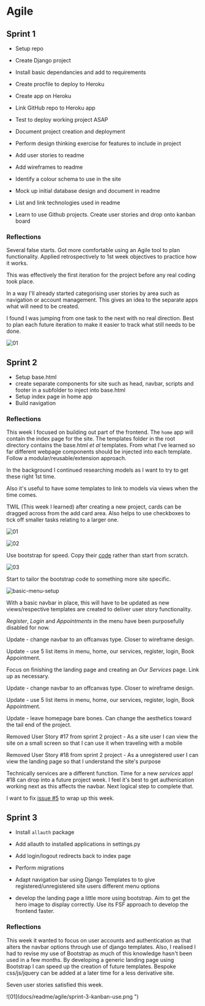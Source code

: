 # Agile

## Sprint 1
- Setup repo
- Create Django project
- Install basic dependancies and add to requirements
- Create procfile to deploy to Heroku
- Create app on Heroku
- Link GitHub repo to Heroku app
- Test to deploy working project ASAP

- Document project creation and deployment
- Perform design thinking exercise for features to include in project
- Add user stories to readme
- Add wireframes to readme
- Identify a colour schema to use in the site
- Mock up initial database design and document in readme
- List and link technologies used in readme

- Learn to use Github projects. Create user stories and drop onto kanban board

### Reflections

Several false starts.
Got more comfortable using an Agile tool to plan functionality.  Applied retrospectively to 1st week objectives to practice how it works.

This was effectively the first iteration for the project before any real coding took place.

In a way I'll already started categorising user stories by area such as navigation or account management.  This gives an idea to the separate apps what will need to be created.

I found I was jumping from one task to the next with no real direction.  Best to plan each future iteration to make it easier to track what still needs to be done.

![01](docs/readme/agile/sprint-1-kanban-use-01.PNG)

## Sprint 2
- Setup base.html
- create separate components for site such as head, navbar, scripts and footer in a subfolder to inject into base.html
- Setup index page in home app
- Build navigation

### Reflections

This week I focused on building out part of the frontend.  The `home` app will contain the index page for the site.
The templates folder in the root directory contains the base.html *et al* templates.  From what I've learned so far different webpage components should be injected into each template.  Follow a modular/reusable/extension approach.  

In the background I continued researching models as I want to try to get these right 1st time.

Also it's useful to have some templates to link to models via views when the time comes.

TWIL (This week I learned) after creating a new project, cards can be dragged across from the add card area.  Also helps to use checkboxes to tick off smaller tasks relating to a larger one.


![01](docs/readme/agile/sprint-2-subtasks-01.png)

![02](docs/readme/agile/sprint-2-kanban-use-02.PNG)

Use bootstrap for speed.  Copy their [code](https://getbootstrap.com/docs/5.0/components/navs-tabs/) rather than start from scratch.

![03](docs/readme/agile/03-sprint-2-bootstrap-use.png)

Start to tailor the bootstrap code to something more site specific.

![basic-menu-setup](docs/readme/agile/sprint-2-basic-menu-setup.png "basic-menu-setup")

With a basic navbar in place, this will have to be updated as new views/respective templates are created to deliver user story functionality.

*Register*, *Login* and *Appointments* in the menu have been purposefully disabled for now.

Update - change navbar to an offcanvas type.  Closer to wireframe design.  

Update - use 5 list items in menu, home, our services, register, login, Book Appointment.

Focus on finishing the landing page and creating an *Our Services* page. Link up as necessary.

Update - change navbar to an offcanvas type.  Closer to wireframe design.  

Update - use 5 list items in menu, home, our services, register, login, Book Appointment.

Update - leave homepage bare bones. Can change the aesthetics toward the tail end of the project.

Removed User Story #17 from sprint 2 project - As a site user I can view the site on a small screen so that I can use it when traveling with a mobile

Removed User Story #18 from sprint 2 project - As a unregistered user I can view the landing page so that I understand the site's purpose

Technically services are a different function.  Time for a new *services* app!  #18 can drop into a future project week.  I feel it's best to get authenication working next as this affects the navbar.  Next logical step to complete that.

I want to fix [issue #5](https://github.com/Becky139/mutts-cuts/issues/28) to wrap up this week.

## Sprint 3
- Install `allauth` package
- Add allauth to installed applications in settings.py
- Add login/logout redirects back to index page
- Perform migrations
- Adapt navigation bar using Django Templates to to give registered/unregistered site users different menu options

- develop the landing page a little more using bootstrap. Aim to get the hero image to display correctly. Use its FSF approach to develop the frontend faster.

### Reflections
This week it wanted to focus on user accounts and authentication as that alters the navbar options through use of django templates.
Also, I realised I had to revise my use of Bootstrap as much of this knowledge hasn't been used in a few months.  By developing a generic landing page using Bootstrap I can speed up the creation of future templates.  Bespoke css/js/jquery can be added at a later time for a less derivative site.

Seven user stories satisfied this week.

![01](docs/readme/agile/sprint-3-kanban-use.png ")